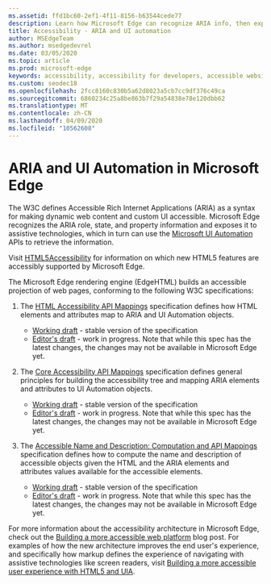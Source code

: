```yaml
---
ms.assetid: ffd1bc60-2ef1-4f11-8156-b63544cede77
description: Learn how Microsoft Edge can recognize ARIA info, then expose it to assistive technologies that can then use Microsoft UI Automation APIs.
title: Accessibility - ARIA and UI automation
author: MSEdgeTeam
ms.author: msedgedevrel
ms.date: 03/05/2020
ms.topic: article
ms.prod: microsoft-edge
keywords: accessibility, accessibility for developers, accessible websites, edge, web development, ARIA, developer, UIA, UI Automation
ms.custom: seodec18
ms.openlocfilehash: 2fcc8160c830b5a62d8023a5cb7cc9df376c49ca
ms.sourcegitcommit: 6860234c25a8be863b7f29a54838e78e120dbb62
ms.translationtype: MT
ms.contentlocale: zh-CN
ms.lasthandoff: 04/09/2020
ms.locfileid: "10562608"
---
```

# ARIA and UI Automation in Microsoft Edge

The W3C defines Accessible Rich Internet Applications (ARIA) as a syntax for making dynamic web content and custom UI accessible. Microsoft Edge recognizes the ARIA role, state, and property information and exposes it to assistive technologies, which in turn can use the [Microsoft UI Automation](https://blogs.msdn.microsoft.com/winuiautomation/) APIs to retrieve the information.

Visit [HTML5Accessibility](https://html5accessibility.com) for information on which new HTML5 features are accessibly supported by Microsoft Edge.

The Microsoft Edge rendering engine (EdgeHTML) builds an accessible projection of web pages, conforming to the following W3C specifications:

1. The [HTML Accessibility API Mappings](https://w3.org/TR/html-aam-1.0/) specification defines how HTML elements and attributes map to ARIA and UI Automation objects.
   * [Working draft](https://w3.org/TR/html-aam-1.0/) - stable version of the specification
   * [Editor's draft](https://w3c.github.io/html-aam/) - work in progress. Note that while this spec has the latest changes, the changes may not be available in Microsoft Edge yet.


2. The [Core Accessibility API Mappings](https://w3.org/TR/core-aam-1.1/) specification defines general principles for building the accessibility tree and mapping ARIA elements and attributes to UI Automation objects.
   * [Working draft](https://w3.org/TR/core-aam-1.1/) - stable version of the specification
   * [Editor's draft](https://w3c.github.io/core-aam/) - work in progress. Note that while this spec has the latest changes, the changes may not be available in Microsoft Edge yet.  

3. The [Accessible Name and Description: Computation and API Mappings](https://w3.org/TR/accname-aam-1.1/) specification defines how to compute the name and description of accessible objects given the HTML and the ARIA elements and attributes values available for the accessible elements.
   * [Working draft](https://w3.org/TR/accname-aam-1.1/) - stable version of the specification  
   * [Editor's draft](https://w3c.github.io/accname/) - work in progress. Note that while this spec has the latest changes, the changes may not be available in Microsoft Edge yet.   

For more information about the accessibility architecture in Microsoft Edge, check out the [Building a more accessible web platform](https://blogs.windows.com/msedgedev/2016/04/20/building-a-more-accessible-web-platform/) blog post.  For examples of how the new architecture improves the end user's experience, and specifically how markup defines the experience of navigating with assistive technologies like screen readers, visit [Building a more accessible user experience with HTML5 and UIA](https://blogs.windows.com/msedgedev/2016/05/12/accessible-ux-with-html5-and-uia/).

